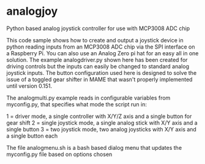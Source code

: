 # analogjoy
Python based analog joystick controller for use with MCP3008 ADC chip

This code sample shows how to create and output a joystick device in python reading inputs from an MCP3008 ADC chip via the SPI interface on a Raspberry Pi. You can also use an Analog Zero pi hat for an easy all in one solution. The example analogdriver.py shown here has been created for driving controls but the inputs can easily be changed to standard analog joystick inputs. The button configuration used here is designed to solve the issue of a toggled gear shifter in MAME that wasn't properly implemented until version 0.151.

The analogmulti.py example reads in configurable variables from myconfig.py, that specifies what mode the script run in:

1 = driver mode, a single controller with X/Y/Z axis and a single button for gear shift
2 = single joystick mode, a single analog stick with X/Y axis and a single button
3 = two joystick mode, two analog joysticks with X/Y axis and a single button each

The file analogmenu.sh is a bash based dialog menu that updates the myconfig.py file based on options chosen
